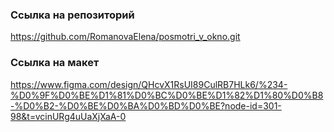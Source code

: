 ### Ссылка на репозиторий
https://github.com/RomanovaElena/posmotri_v_okno.git

### Ссылка на макет
https://www.figma.com/design/QHcvX1RsUI89CulRB7HLk6/%234-%D0%9F%D0%BE%D1%81%D0%BC%D0%BE%D1%82%D1%80%D0%B8-%D0%B2-%D0%BE%D0%BA%D0%BD%D0%BE?node-id=301-98&t=vcinURg4uUaXjXaA-0
